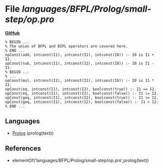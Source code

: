 # File _languages/BFPL/Prolog/small-step/op.pro_
**[GitHub](https://github.com/softlang/yas/blob/master/languages/BFPL/Prolog/small-step/op.pro)**
```
% BEGIN ...
% The union of BFPL and BIPL operators are covered here.
% END ...
opConst(add, intconst(I1), intconst(I2), intconst(I0)) :- I0 is I1 + I2.
opConst(sub, intconst(I1), intconst(I2), intconst(I0)) :- I0 is I1 - I2.
% BEGIN ...
% ...
opConst(mul, intconst(I1), intconst(I2), intconst(I0)) :- I0 is I1 * I2.
opConst(eq, intconst(I1), intconst(I2), boolconst(true)) :- I1 == I2.
opConst(eq, intconst(I1), intconst(I2), boolconst(false)) :- I1 \= I2.
opConst(geq, intconst(I1), intconst(I2), boolconst(true)) :- I1 >= I2.
opConst(geq, intconst(I1), intconst(I2), boolconst(false)) :- I1 < I2.
% END ...
```

## Languages
* [Prolog](../languages/Prolog.md) (prolog(text))

## References
* elementOf('languages/BFPL/Prolog/small-step/op.pro',prolog(text))
